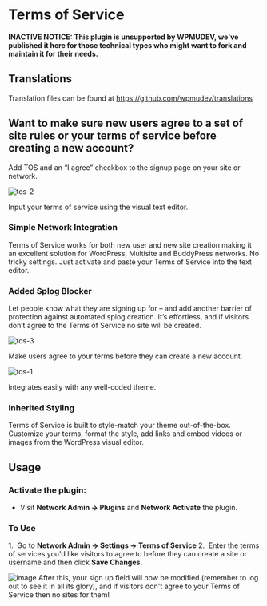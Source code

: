 # Terms of Service

**INACTIVE NOTICE: This plugin is unsupported by WPMUDEV, we've published it here for those technical types who might want to fork and maintain it for their needs.**

## Translations

Translation files can be found at https://github.com/wpmudev/translations

## Want to make sure new users agree to a set of site rules or your terms of service before creating a new account?

Add TOS and an “I agree” checkbox to the signup page on your site or network. 

![tos-2](https://premium.wpmudev.org/wp-content/uploads/2008/08/tos-2.png)

 Input your terms of service using the visual text editor.

### Simple Network Integration

Terms of Service works for both new user and new site creation making it an excellent solution for WordPress, Multisite and BuddyPress networks. No tricky settings. Just activate and paste your Terms of Service into the text editor.

 

### Added Splog Blocker

Let people know what they are signing up for – and add another barrier of protection against automated splog creation. It’s effortless, and if visitors don’t agree to the Terms of Service no site will be created.

![tos-3](https://premium.wpmudev.org/wp-content/uploads/2008/08/tos-3.png)

 Make users agree to your terms before they can create a new account.

 

![tos-1](https://premium.wpmudev.org/wp-content/uploads/2008/08/tos-1.png)

 Integrates easily with any well-coded theme.

### Inherited Styling

Terms of Service is built to style-match your theme out-of-the-box. Customize your terms, format the style, add links and embed videos or images from the WordPress visual editor.


## Usage

### Activate the plugin:

*   Visit **Network Admin -> Plugins** and **Network Activate** the plugin.

### To Use

1.  Go to **Network Admin -> Settings -> Terms of Service** 2.  Enter the terms of services you'd like visitors to agree to before they can create a site or username and then click **Save Changes.** 

![image](https://premium.wpmudev.org/wp-content/uploads/2008/08/tos62.jpg "Terms of service on Edublogs sign up ") After this, your sign up field will now be modified (remember to log out to see it in all its glory), and if visitors don't agree to your Terms of Service then no sites for them!
